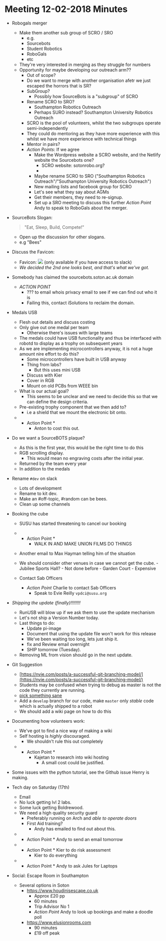 # Meeting 12-02-2018 Minutes
- Robogals merger
    
    - Make them another sub group of SCRO / SRO
        - e.g.
        - Sourcebots
        - Student Robotics
        - RoboGals
        - etc
    - They're very interested in merging as they struggle for numbers
    - Opportunity for maybe developing our outreach arm??
        - Out of scope?
        - Do we want to merge with another organisation afetr we just escaped the horrors that is SR?
        - SubGroup?
            - Possibly how SourceBots is a "subgroup" of SCRO
        - Rename SCRO to SRO?
            - Southampton Robotics Outreach
            - Perhaps SURO instead? Southampton University Robotics Outreach
        - SCRO is the pool of volunteers, whilst the two subgroups operate semi-independently
        - They could do mentoring as they have more experience with this whilst we have more experience with technical things
        - Mentor in pairs?
        - *Action Points*: If we agree
            - Make the Wordpress website a SCRO website, and the Netlify website the Sourcebots one?
                - SCRO website: sotonrobo.org?
                - 
            - Maybe rename SCRO to SRO ("Southampton Robotics Outreach"/"Southampton University Robotics Outreach")
            - New mailing lists and facebook group for SCRO
            - Let's see what they say about AGMs
            - Get their members, they need to re-signup.
            - Set up a SRO meeting to discuss this further *Action Point* Andy to speak to RoboGals about the merger.

- SourceBots Slogan:
    > "Eat, Sleep, Build, Compete!"
    - Open up the discussion for other slogans.
    - e.g "Bees"

- Discuss the Favicon:
    - Favicon: ![](https://files.slack.com/files-tmb/T2XQC0VJR-F8VGMKCBA-925c517341/favicons_360.png)
        (only available if you have access to slack)
    - *We decided the 2nd one looks best, and that's what we've got.*

- Somebody has claimed the sourcebots.soton.ac.uk domain
    - *ACTION POINT* 
        - ??? to email whois privacy email to see if we can find out who it is
        - Failing this, contact iSolutions to reclaim the domain.

- Medals USB
    - Flesh out details and discuss costing
    - Only give out  one medal per team
        - Otherwise there's issues with large teams
    - The medals could have USB functionality and thus be interfaced with robotd to display as a trophy on subsequent years
    - As we are implementing microcontrollers anyway, it is not a huge amount nire effort to do this?
        - Some microcontrollers have built in USB anyway
        - Thing from labs?
            - But this uses mini USB
        - Discuss with Kier
        - Cover in RGB
        - Mount on old PCBs from WEEE bin
    - What is our actual goal?
        - This seems to be unclear and we need to decide this so that we can define the design criteria.
    - Pre-existing trophy component that we then add to?
        - i.e a shield that we mount the electronic bit onto.
    - * Action Point *
        - Anton to cost this out.

- Do we want a SourceBOTS plaque?
    - As this is the first year, this would be the right time to do this
    - RGB scrolling display.
        - This would mean no engraving costs after the initial year.
    - Returned by the team every year
    - In addition to the medals

- Rename `#dev` on slack 
    - Lots of development
    - Rename to kit dev.
    - Make an #off-topic, #random can be bees.
    - Clean up some channels



- Booking the cube
    - SUSU has started threatening to cancel our booking
    - * Action Point *
        - <angrycaps> WALK IN AND MAKE UNION FILMS DO THINGS </ANGRYCAPS>
    - Another email to Max Hayman telling him of the situation

    - We should consider other venues in case we cannot get the cube.
            - Jubilee Sports Hall?
                - Not done before
            - Garden Court
                - Expensive
    - Contact Sab Officers
        - *Action Point* Charlie to contact Sab Officers
            - Speak to Evie Reilly `vpdci@susu.org` 

- *Shipping the update (finally)!!!!!!!!*
    - RunUSB will blow up if we ask them to use the update mechanism
    - Let's not ship a Version Number today.
    - Last things to do:
        - Update pi-image
        - Document that using the update file won't work for this release
        - We've been waiting too long, lets just ship it.
        - fix and Review email overnight
        - SHIP tomorrow (Tuesday). 
    - Removing ML from vision should go in the next update.

- Git Suggestion
    - [https://nvie.com/posts/a-successful-git-branching-model/](https://nvie.com/posts/a-successful-git-branching-model/)
    - Students may be confused when trying to debug as master is not the code they currently are running.
    - [pick something sane](https://twitter.com/redpenblackpen/status/962892473709166592)
    - Add a `develop` branch for our code, make `master` only _stable_ code which is actually shipped to a robot
    - We should add a wiki page on how to do this

- Documenting how volunteers work:
    - We've got to find a nice way of making a wiki
    - Self hosting is *highly* discouraged.
        - We shouldn't rule this out completely
    - * Action Point *
        - Kajetan to research into wiki hosting
            - A small cost could be justified.

- Some issues with the python tutorial, see the Github issue Henry is making.


- Tech day on Saturday (17th)
    - Email
    - No luck getting lvl 2 labs.
    - Some luck getting Boldrewood.
    - We need a high quality security guard
        - Preferably running on Arch and _able to operate doors_
        - First Aid training?
            - Andy has emailed to find out about this.
    - * Action Point * Andy to send an email tomorrow
    - * Action Point * Kier to do risk assessment
        - Kier to do everything
    - * Action Point * Andy to ask Jules for Laptops

- Social: Escape Room in Southampton
    - Several options in Soton
        - https://www.houdinisescape.co.uk
            - Approx £20 pp
            - 60 minutes
            - Trip Advisor No 1
            - *Action Point* Andy to look up bookings and make a doodle poll
        - https://www.elusionrooms.com
            - 90 minutes
            - £19 off peak
